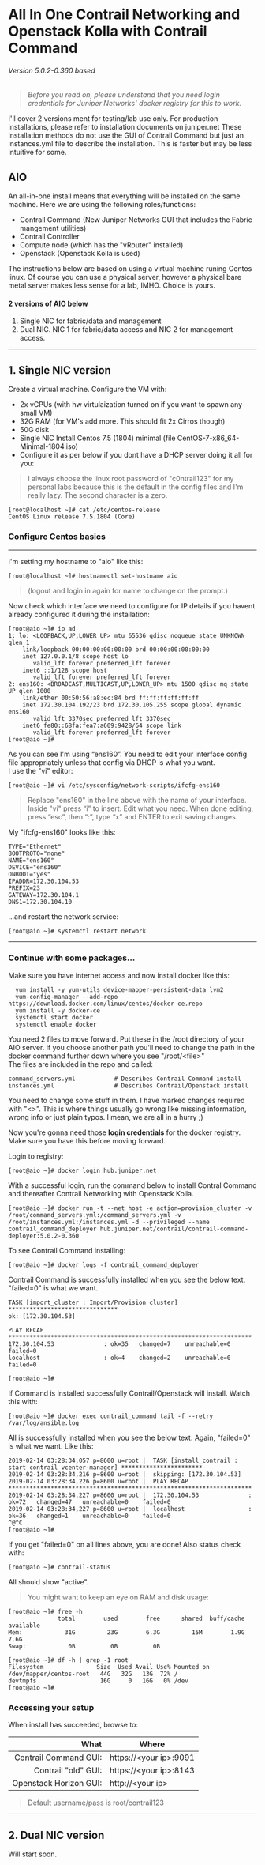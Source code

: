 # **All In One Contrail Networking and Openstack Kolla with Contrail Command**
###### Version 5.0.2-0.360 based

>*Before you read on, please understand that you need login credentials for Juniper Networks' docker registry for this to work.*

I'll cover 2 versions ment for testing/lab use only. For production installations, please refer to installation documents on juniper.net
These installation methods do not use the GUI of Contrail Command but just an instances.yml file to describe the installation. This is faster but may be less intuitive for some.
## **AIO**
An all-in-one install means that everything will be installed on the same machine. Here we are using the following roles/functions:
- Contrail Command (New Juniper Networks GUI that includes the Fabric mangement utilities)
- Contrail Controller
- Compute node (which has the "vRouter" installed)
- Openstack (Openstack Kolla is used)

The instructions below are based on using a virtual machine runing Centos linux. Of course you can use a physical server, however a physical bare metal server makes less sense for a lab, IMHO. Choice is yours.

#### **2 versions of AIO below**
1. Single NIC for fabric/data and management
2. Dual NIC. NIC 1 for fabric/data access and NIC 2 for management access. 
___
## **1. Single NIC version**
Create a virtual machine. Configure the VM with:
- 2x vCPUs (with hw virtulaization turned on if you want to spawn any small VM) 
- 32G RAM (for VM's add more. This should fit 2x Cirros though)
- 50G disk
- Single NIC
Install Centos 7.5 (1804) minimal (file CentOS-7-x86_64-Minimal-1804.iso)
- Configure it as per below if you dont have a DHCP server doing it all for you:
>I always choose the linux root password of "c0ntrail123" for my personal labs because this is the default in the config files and I'm really lazy. The second character is a zero.
```
[root@localhost ~]# cat /etc/centos-release
CentOS Linux release 7.5.1804 (Core)
```

### **Configure Centos basics**  
---
I'm setting my hostname to "aio" like this: 

   ```
[root@localhost ~]# hostnamectl set-hostname aio
```   
   >(logout and login in again for name to change on the prompt.)  

   Now check which interface we need to configure for IP details if you havent already configured it during the installation:
```
[root@aio ~]# ip ad
1: lo: <LOOPBACK,UP,LOWER_UP> mtu 65536 qdisc noqueue state UNKNOWN qlen 1
    link/loopback 00:00:00:00:00:00 brd 00:00:00:00:00:00
    inet 127.0.0.1/8 scope host lo
       valid_lft forever preferred_lft forever
    inet6 ::1/128 scope host
       valid_lft forever preferred_lft forever
2: ens160: <BROADCAST,MULTICAST,UP,LOWER_UP> mtu 1500 qdisc mq state UP qlen 1000
    link/ether 00:50:56:a8:ec:84 brd ff:ff:ff:ff:ff:ff
    inet 172.30.104.192/23 brd 172.30.105.255 scope global dynamic ens160
       valid_lft 3370sec preferred_lft 3370sec
    inet6 fe80::68fa:fea7:a609:9428/64 scope link
       valid_lft forever preferred_lft forever
[root@aio ~]#
```
As you can see I'm using “ens160”. You need to edit your interface config file appropriately unless that config via DHCP is what you want.  
I use the "vi" editor:
```
[root@aio ~]# vi /etc/sysconfig/network-scripts/ifcfg-ens160
```
>Replace "ens160" in the line above with the name of your interface.  
Inside "vi" press “i” to insert. Edit what you need. When done editing, press “esc”, then “:”, type “x” and ENTER to exit saving changes.

My "ifcfg-ens160" looks like this:
```
TYPE="Ethernet"
BOOTPROTO="none"
NAME="ens160"
DEVICE="ens160"
ONBOOT="yes"
IPADDR=172.30.104.53
PREFIX=23
GATEWAY=172.30.104.1
DNS1=172.30.104.10
```
...and restart the network service:
```
[root@aio ~]# systemctl restart network
```

---
### **Continue with some packages**...
Make sure you have internet access and now install docker like this:
```
  yum install -y yum-utils device-mapper-persistent-data lvm2
  yum-config-manager --add-repo https://download.docker.com/linux/centos/docker-ce.repo
  yum install -y docker-ce
  systemctl start docker
  systemctl enable docker
```
You need 2 files to move forward. Put these in the /root directory of your AIO server. if you choose another path you'll need to change the path in the docker command further down where you see "/root/\<file>"  
The files are included in the repo and called:  
```
command_servers.yml           # Describes Contrail Command install
instances.yml                 # Describes Contrail/Openstack install
```
You need to change some stuff in them. I have marked changes required with "<>". This is where things usually go wrong like missing information, wrong info or just plain typos. I mean, we are all in a hurry ;)
  
Now you're gonna need those **login credentials** for the docker registry. Make sure you have this before moving forward.

Login to registry:
```
[root@aio ~]# docker login hub.juniper.net
```
With a successful login, run the command below to install Contral Command and thereafter Contrail Networking with Openstack Kolla.
```
[root@aio ~]# docker run -t --net host -e action=provision_cluster -v /root/command_servers.yml:/command_servers.yml -v /root/instances.yml:/instances.yml -d --privileged --name contrail_command_deployer hub.juniper.net/contrail/contrail-command-deployer:5.0.2-0.360
```
To see Contrail Command installing:
```
[root@aio ~]# docker logs -f contrail_command_deployer
```
Contrail Command is successfully installed when you see the below text. "failed=0" is what we want.
```
TASK [import_cluster : Import/Provision cluster] *******************************
ok: [172.30.104.53]

PLAY RECAP *********************************************************************
172.30.104.53              : ok=35   changed=7    unreachable=0    failed=0
localhost                  : ok=4    changed=2    unreachable=0    failed=0

[root@aio ~]# 
```
If Command is installed successfully Contrail/Openstack will install. Watch this with:
```
[root@aio ~]# docker exec contrail_command tail -f --retry /var/log/ansible.log
```
All is successfully installed when you see the below text. Again, "failed=0" is what we want.
Like this:
```
2019-02-14 03:28:34,057 p=8600 u=root |  TASK [install_contrail : start contrail vcenter-manager] ***********************
2019-02-14 03:28:34,216 p=8600 u=root |  skipping: [172.30.104.53]
2019-02-14 03:28:34,226 p=8600 u=root |  PLAY RECAP *********************************************************************
2019-02-14 03:28:34,227 p=8600 u=root |  172.30.104.53              : ok=72   changed=47   unreachable=0    failed=0
2019-02-14 03:28:34,227 p=8600 u=root |  localhost                  : ok=36   changed=1    unreachable=0    failed=0
^@^C
[root@aio ~]# 
```
If you get "failed=0" on all lines above, you are done!
Also status check with:
```
[root@aio ~]# contrail-status
```
All should show "active".
>You might want to keep an eye on RAM and disk usage:
```
[root@aio ~]# free -h
              total        used        free      shared  buff/cache   available
Mem:            31G         23G        6.3G         15M        1.9G        7.6G
Swap:            0B          0B          0B

[root@aio ~]# df -h | grep -1 root
Filesystem               Size  Used Avail Use% Mounted on
/dev/mapper/centos-root   44G   32G   13G  72% /
devtmpfs                  16G     0   16G   0% /dev
[root@aio ~]#
```
### **Accessing your setup**
When install has succeeded, browse to:

|What |Where|
|---:|---|
Contrail Command GUI: | https://\<your ip>:9091
Contrail "old" GUI: | https://\<your ip>:8143
Openstack Horizon GUI: | http://\<your ip>


  > Default username/pass is root/contrail123
___
## **2. Dual NIC version**
Will start soon.